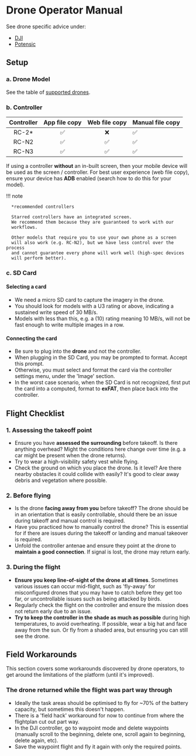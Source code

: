 # Drone Operator Manual

See drone specific advice under:

- [DJI](./dji.md)
- [Potensic](./potensic.md)

## Setup

### a. Drone Model

See the table of [supported drones](https://github.com/hotosm/Drone-TM/#roadmap).

### b. Controller

<!-- prettier-ignore-start -->
| Controller | App file copy | Web file copy | Manual file copy |
|:------:|:-------:|:-------:|:--------|
| RC-2* | ✅ | ❌ | ✅ |
| RC-N2 | ✅ | ✅ | ✅ |
| RC-N3 | ✅ | ✅ | ✅ |
<!-- prettier-ignore-end -->

If using a controller **without** an in-built screen, then your mobile
device will be used as the screen / controller. For best user experience
(web file copy), ensure your device has **ADB** enabled (search how to do
this for your model).

!!! note

      *recommended controllers

      Starred controllers have an integrated screen.
      We recommend them because they are guaranteed to work with our
      workflows.

      Other models that require you to use your own phone as a screen
      will also work (e.g. RC-N2), but we have less control over the process
      and cannot guarantee every phone will work well (high-spec devices
      will perform better).

### c. SD Card

#### Selecting a card

- We need a micro SD card to capture the imagery in the drone.
- You should look for models with a U3 rating or above, indicating
  a sustained write speed of 30 MB/s.
- Models with less than this, e.g. a (10) rating meaning 10 MB/s,
  will not be fast enough to write multiple images in a row.

#### Connecting the card

- Be sure to plug into the **drone** and not the controller.
- When plugging in the SD Card, you may be prompted to format.
  Accept this prompt.
- Otherwise, you must select and format the card via the controller
  settings menu, under the 'Image' section.
- In the worst case scenario, when the SD Card is not recognized,
  first put the card into a computed, format to **exFAT**, then place
  back into the controller.

## Flight Checklist

### 1. Assessing the takeoff point

- Ensure you have **assessed the surrounding** before takeoff. Is there
  anything overhead? Might the conditions here change over time
  (e.g. a car might be present when the drone returns).
- Try to wear a high-visibility safety vest while flying.
- Check the ground on which you place the drone. Is it level?
  Are there nearby obstacles it could collide with easily?
  It's good to clear away debris and vegetation where possible.

### 2. Before flying

- Is the drone **facing away from you** before takeoff? The drone
  should be in an orientation that is easily controllable,
  should there be an issue during takeoff and manual control
  is required.
- Have you practiced how to manually control the drone? This is
  essential for if there are issues during the takeoff or landing
  and manual takeover is required.
- Unfold the controller antenae and ensure they point at the drone
  to **maintain a good connection**. If signal is lost, the drone may
  return early.

### 3. During the flight

- **Ensure you keep line-of-sight of the drone at all times**.
  Sometimes various issues can occur mid-flight, such as 'fly-away'
  for misconfigured drones that you may have to catch before they
  get too far, or uncontrollable issues such as being attacked by
  birds.
- Regularly check the flight on the controller and ensure the mission
  does not return early due to an issue.
- **Try to keep the controller in the shade as much as possible**
  during high temperatures, to avoid overheating. If possible,
  wear a big hat and face away from the sun. Or fly from a shaded
  area, but ensuring you can still see the drone.

## Field Workarounds

This section covers some workarounds discovered by drone operators,
to get around the limitations of the platform (until it's improved).

### The drone returned while the flight was part way through

- Ideally the task areas should be optimised to fly for ~70%
  of the battery capacity, but sometimes this doesn't happen.
- There is a 'field hack' workaround for now to continue from
  where the flightplan cut out part way.
- In the DJI controller, go to waypoint mode and delete waypoints
  (manually scroll to the beginning, delete one, scroll again to
  beginning, delete again, etc).
- Save the waypoint flight and fly it again with only the required
  points.
